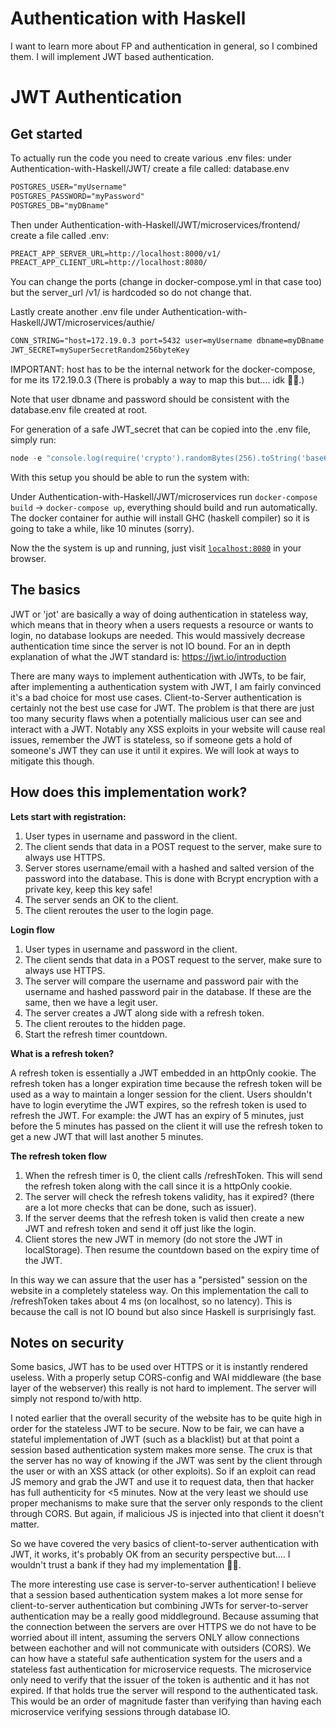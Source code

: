 # Authentication with Haskell
I want to learn more about FP and authentication in general, so I combined them. I will implement JWT based authentication.

# JWT Authentication
## Get started
To actually run the code you need to create various .env files:
under Authentication-with-Haskell/JWT/ create a file called: database.env
```txt
POSTGRES_USER="myUsername"
POSTGRES_PASSWORD="myPassword"
POSTGRES_DB="myDBname"
```
Then under Authentication-with-Haskell/JWT/microservices/frontend/ create a file called .env:
```txt
PREACT_APP_SERVER_URL=http://localhost:8000/v1/
PREACT_APP_CLIENT_URL=http://localhost:8080/
```
You can change the ports (change in docker-compose.yml in that case too) but the server_url /v1/ is hardcoded so do not change that.

Lastly create another .env file under Authentication-with-Haskell/JWT/microservices/authie/
```txt
CONN_STRING="host=172.19.0.3 port=5432 user=myUsername dbname=myDBname password=myPassword"
JWT_SECRET=mySuperSecretRandom256byteKey
```
IMPORTANT: host has to be the internal network for the docker-compose, for me its 172.19.0.3 (There is probably a way to map this but.... idk :man_shrugging:.)

Note that user dbname and password should be consistent with the database.env file created at root.

For generation of a safe JWT_secret that can be copied into the .env file, simply run:
```javascript
node -e "console.log(require('crypto').randomBytes(256).toString('base64'));"
```

With this setup you should be able to run the system with:

Under Authentication-with-Haskell/JWT/microservices run `docker-compose build` -> `docker-compose up`, everything should build and run automatically.
The docker container for authie will install GHC (haskell compiler) so it is going to take a while, like 10 minutes (sorry).

Now the the system is up and running, just visit [`localhost:8080`](http://localhost:8080) in your browser.


## The basics
JWT or 'jot' are basically a way of doing authentication in stateless way, which means that in theory when a users requests a resource or wants to login, no database lookups are needed. This would massively decrease authentication time since the server is not IO bound. For an in depth explanation of what the JWT standard is: https://jwt.io/introduction

There are many ways to implement authentication with JWTs, to be fair, after implementing a authentication system with JWT, I am fairly convinced it's a bad choice for most use cases. Client-to-Server authentication is certainly not the best use case for JWT. The problem is that there are just too many security flaws when a potentially malicious user can see and interact with a JWT. Notably any XSS exploits in your website will cause real issues, remember the JWT is stateless, so if someone gets a hold of someone's JWT they can use it until it expires. We will look at ways to mitigate this though.

## How does this implementation work?
**Lets start with registration:**
1. User types in username and password in the client.
2. The client sends that data in a POST request to the server, make sure to always use HTTPS.
3. Server stores username/email with a hashed and salted version of the password into the database. This is done with Bcrypt encryption with a private key, keep this key safe!
4. The server sends an OK to the client.
5. The client reroutes the user to the login page.

**Login flow**

1. User types in username and password in the client.
2. The client sends that data in a POST request to the server, make sure to always use HTTPS.
3. The server will compare the username and password pair with the username and hashed password pair in the database. If these are the same, then we have a legit user.
4. The server creates a JWT along side with a refresh token.
5. The client reroutes to the hidden page.
6. Start the refresh timer countdown.

**What is a refresh token?**

A refresh token is essentially a JWT embedded in an httpOnly cookie. The refresh token has a longer expiration time because the refresh token will be used as a way to maintain a longer session for the client. Users shouldn't have to login everytime the JWT expires, so the refresh token is used to refresh the JWT. For example: the JWT has an expiry of 5 minutes, just before the 5 minutes has passed on the client it will use the refresh token to get a new JWT that will last another 5 minutes. 

**The refresh token flow**

1. When the refresh timer is 0, the client calls /refreshToken. This will send the refresh token along with the call since it is a httpOnly cookie.
2. The server will check the refresh tokens validity, has it expired? (there are a lot more checks that can be done, such as issuer).
3. If the server deems that the refresh token is valid then create a new JWT and refresh token and send it off just like the login.
4. Client stores the new JWT in memory (do not store the JWT in localStorage). Then resume the countdown based on the expiry time of the JWT.

In this way we can assure that the user has a "persisted" session on the website in a completely stateless way. On this implementation the call to /refreshToken takes about 4 ms (on localhost, so no latency). This is because the call is not IO bound but also since Haskell is surprisingly fast.

## Notes on security
Some basics, JWT has to be used over HTTPS or it is instantly rendered useless. With a properly setup CORS-config and WAI middleware (the base layer of the webserver) this really is not hard to implement. The server will simply not respond to/with http.

I noted earlier that the overall security of the website has to be quite high in order for the stateless JWT to be secure. Now to be fair, we can have a stateful implementation of JWT (such as a blacklist) but at that point a session based authentication system makes more sense. The crux is that the server has no way of knowing if the JWT was sent by the client through the user or with an XSS attack (or other exploits). So if an exploit can read JS memory and grab the JWT and use it to request data, then that hacker has full authenticity for <5 minutes. Now at the very least we should use proper mechanisms to make sure that the server only responds to the client through CORS. But again, if malicious JS is injected into that client it doesn't matter.

So we have covered the very basics of client-to-server authentication with JWT, it works, it's probably OK from an security perspective but.... I wouldn't trust a bank if they had my implementation :man_shrugging:.

The more interesting use case is server-to-server authentication! I believe that a session based authentication system makes a lot more sense for client-to-server authentication but combining JWTs for server-to-server authentication may be a really good middleground. Because assuming that the connection between the servers are over HTTPS we do not have to be worried about ill intent, assuming the servers ONLY allow connections between eachother and will not communicate with outsiders (CORS). We can how have a stateful safe authentication system for the users and a stateless fast authentication for microservice requests. The microservice only need to verify that the issuer of the token is authentic and it has not expired. If that holds true the server will respond to the authenticated task. This would be an order of magnitude faster than verifying than having each microservice verifying sessions through database IO. 

